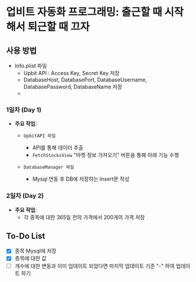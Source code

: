 # 업비트 자동화 프로그래밍: 출근할 때 시작해서 퇴근할 때 끄자

## 사용 방법
  - Info.plist 파일
    - Upbit API : Access Key, Secret Key 저장
    - DatabaseHost, DatabasePort, DatabaseUsername, DatabasePassword, DatabaseName 저장
    - 
   

### 1일차 (Day 1)
- **주요 작업**:
  - `UpbitAPI 파일`
    - API를 통해 데이터 추출
    - `FetchStocksView`  "마켓 정보 가져오기" 버튼을 통해 아래 기능 수행
   
  - `DatabaseManager 파일`
    - Mysql 연동 후 DB에 저장하는 Insert문 작성
   
### 2일차 (Day 2)
- **주요 작업**:
  - 각 종목에 대한 365일 전의 가격에서 200개의 가격 저장


## To-Do List
- [X] 종목 Mysql에 저장
- [X] 종목에 대한 값 
- [ ] 개수에 대한 변동과 이미 업데이트 되었다면 마지막 업데이트 기준 "-" 하여 업데이트 하기
